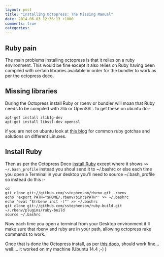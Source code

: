```yaml
---
layout: post
title: "Installing Octopress: The Missing Manual"
date: 2014-06-03 12:36:13 +1000
comments: true
categories: 
---
```

## Ruby pain
The main problems installing octopress is that it relies on a ruby environment.
This would be fine except it also relies on Ruby having been compiled with certain libraries available in order for the bundler to work as per the octopress doco.
<!--more-->

## Missing libraries
During the Octopress install Ruby or rbenv or bundler will moan that Ruby needs to be compiled with zlib or OpenSSL. to get these on ubuntu do:-

    apt-get install zlib1g-dev
    apt-get install libssl-dev openssl

if you are not on ubuntu look at [this blog](https://github.com/sstephenson/ruby-build/wiki) for common ruby gotchas and solutions on different Linuxes.

## Install Ruby
Then as per the Octopress Doco [install Ruby](http://octopress.org/docs/setup/rbenv/) except where it shows `>> ~/.bash_profile` instead you shoul send it to ~/.bashrc or else each time you open a Terminal in your desktop you'll need to source ~/.bash_profile so instead do this :-

    cd
    git clone git://github.com/sstephenson/rbenv.git .rbenv
    echo 'export PATH="$HOME/.rbenv/bin:$PATH"' >> ~/.bashrc
    echo 'eval "$(rbenv init -)"' >> ~/.bashrc
    git clone git://github.com/sstephenson/ruby-build.git ~/.rbenv/plugins/ruby-build
    source ~/.bashrc

Now each time you open a terminal from your Desktop environment it'll make sure that rbenv and ruby are in your path, allowing octopress rake commands to work.

Once that is done the Octopress install, as per [this doco](http://octopress.org/docs/setup/), should work fine... well.... it worked on my machine (Ubuntu 14.4  ;-) )

